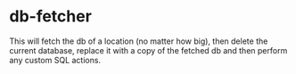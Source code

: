 db-fetcher
==========

This will fetch the db of a location (no matter how big), then delete the current database, replace it with a copy of the fetched db and then perform any custom SQL actions.